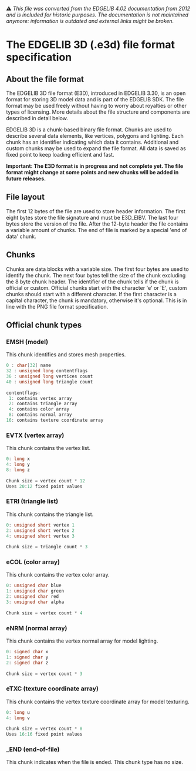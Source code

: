 :warning: _This file was converted from the EDGELIB 4.02 documentation from 2012 and is included for historic purposes. The documentation is not maintained anymore: information is outdated and external links might be broken._

# The EDGELIB 3D (.e3d) file format specification

## About the file format
The EDGELIB 3D file format (E3D), introduced in EDGELIB 3.30, is an open format for storing 3D model data and is part of the EDGELIB SDK. The file format may be used freely without having to worry about royalties or other types of licensing. More details about the file structure and components are described in detail below.

EDGELIB 3D is a chunk-based binary file format. Chunks are used to describe several data elements, like vertices, polygons and lighting. Each chunk has an identifier indicating which data it contains. Additional and custom chunks may be used to expand the file format. All data is saved as fixed point to keep loading efficient and fast.

**Important: The E3D format is in progress and not complete yet. The file format might change at some points and new chunks will be added in future releases.**

## File layout
The first 12 bytes of the file are used to store header information. The first eight bytes store the file signature and must be E3D_EIBV. The last four bytes store the version of the file. After the 12-byte header the file contains a variable amount of chunks. The end of file is marked by a special 'end of data' chunk.

## Chunks
Chunks are data blocks with a variable size. The first four bytes are used to identify the chunk. The next four bytes tell the size of the chunk excluding the 8 byte chunk header. The identifier of the chunk tells if the chunk is official or custom. Official chunks start with the character 'e' or 'E', custom chunks should start with a different character. If the first character is a capital character, the chunk is mandatory, otherwise it's optional. This is in line with the PNG file format specification.

## Official chunk types
### EMSH (model)
This chunk identifies and stores mesh properties.

```c++
0 : char[32] name 
32 : unsigned long contentflags 
36 : unsigned long vertices count 
40 : unsigned long triangle count 
 
contentflags: 
 1: contains vertex array 
 2: contains triangle array 
 4: contains color array 
 8: contains normal array 
16: contains texture coordinate array
```

### EVTX (vertex array)
This chunk contains the vertex list.


```c++
0: long x 
4: long y 
8: long z 
 
Chunk size = vertex count * 12 
Uses 20:12 fixed point values
```

### ETRI (triangle list)
This chunk contains the triangle list.


```c++
0: unsigned short vertex 1 
2: unsigned short vertex 2 
4: unsigned short vertex 3 
 
Chunk size = triangle count * 3
```

### eCOL (color array)
This chunk contains the vertex color array.


```c++
0: unsigned char blue 
1: unsigned char green 
2: unsigned char red 
3: unsigned char alpha 
 
Chunk size = vertex count * 4
```

### eNRM (normal array)
This chunk contains the vertex normal array for model lighting.


```c++
0: signed char x 
1: signed char y 
2: signed char z 
 
Chunk size = vertex count * 3
```

### eTXC (texture coordinate array)
This chunk contains the vertex texture coordinate array for model texturing.


```c++
0: long u 
4: long v 
 
Chunk size = vertex count * 8 
Uses 16:16 fixed point values
```

### _END (end-of-file)
This chunk indicates when the file is ended. This chunk type has no size.

